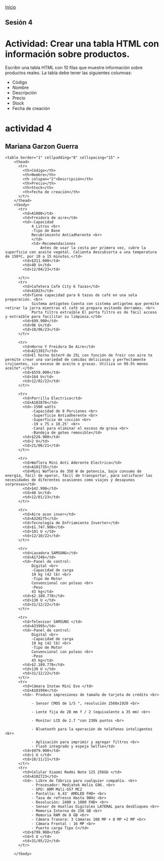 <!-- No borrar o modificar -->
[Inicio](./index.md)

## Sesión 4


<!-- Su documentación aquí -->
# Actividad: Crear una tabla HTML con información sobre productos.

Escribir una tabla HTML con 10 filas que muestre información sobre productos reales. La tabla debe tener las siguientes columnas:

- Código
- Nombre
- Descripción
- Precio
- Stock
- Fecha de creación


<!DOCTYPE html>
<html lang="en">
<head>
    <meta charset="UTF-8">
    <meta name="viewport" content="width=device-width, initial-scale=1.0">
    <title>tablas</title>
</head>
<body>
    <h1>actividad 4</h1>
    <h2>Mariana Garzon Guerra</h2>

    <table border="1" cellpadding="8" cellspacing="15" >
        <thead>
          <tr>
            <th>Código</th>
            <th>Nombre</th>
            <th colspan="2">Descripción</th>
            <th>Precio</th>
            <th>Stock</th>
            <th>Fecha de creación</th>
          </tr>
        </thead>
        <tbody>
          <tr>
            <td>A1000</td>
            <td>Freidora de aire</td>
            <td>-Capacidad
                4 Litros <br>
                -Tipo de Base
                Recubrimiento Antiadherente <br>
                </td>
                <td>-Recomendaciones
                    Antes de usar la cesta por primera vez, cubre la superficie con aceite vegetal. Calienta descubierta a una temperatura de 150ºC, por 10 a 15 minutos.</td>
            <td>$311.600</td>
            <td>40 U</td>
            <td>12/04/23</td>

          </tr>
          <tr>
            <td>Cafetera Cafe City 6 Tazas</td>
            <td>A1023</td>
            <td>Tiene capacidad para 6 tazas de café en una sola preparación. <br>
                Sistema antigoteo Cuenta con sistema antigoteo que permite retirar la jarra mientras el café se prepara evitando derrames. <br>
                Porta filtro extraíble El porta filtro es de fácil acceso y extraíble para facilitar su limpieza.</td>
            <td>$99.900</td>
            <td>96 U</td>
            <td>10/06/23</td>
          </tr>

          <tr>
            <td>Horno Y Freidora De Aire</td>
            <td>A213917</td>
            <td>El horno Oster® de 25L con función de freír con aire te permite crear una variedad de comidas deliciosas y perfectamente crujientes, sin exceso de aceite o grasas. Utiliza un 99.5% menos aceite*.</td>
            <td>$559.000</td>
            <td>164 U</td>
            <td>12/02/22</td>
          </tr>

          <tr>
            <td>Parrilla Electrica</td>
            <td>A102876</td>
            <td>-1500 watts
                -Capacidad de 8 Porciones <br>
                -Superficie Antiadherente <br>
                -Superficie de cocción <br>
                -19 x 75 x 10.25' <br>
                -Canal para eliminar el exceso de grasa <br>
                -Bandeja de goteo removible</td>
            <td>$228.900</td>
            <td>2 U</td>
            <td>21/06/21</td>
          </tr>

          <tr>
            <td>Waflera Mini Anti Aderente Electrica</td>
            <td>A101735</td>
            <td>Mini Waflera de 350 W de potencia, bajo consumo de energía, fácil de operar, fácil de transportar, para satisfacer las necesidades de diferentes ocasiones como viajes y desayunos sorpresas</td>
            <td>$42.998</td>
            <td>48 U</td>
            <td>12/01/23</td>
          </tr>

          <tr>
            <td>Aire acon inver</td>
            <td>A320275</td>
            <td>Tecnología de Enfriamiento Inverter</td>
            <td>$1.747.908</td>
            <td>101 U </td>
            <td>12/10/22</td>
          </tr>

          <tr>
            <td>Lavadora SAMSUNG</td>
            <td>A17246</td>
            <td>-Panel de control:
                Digital <br>
                -Capacidad de carga
                19 kg (42 lb) <br>
                -Tipo de Motor
                Convencional con poleas <br>
                -Peso
                43 kg</td>
            <td>$2.189.778</td>
            <td>130 U </td>
            <td>31/12/22</td>
          </tr>

          <tr>
            <td>Televisor SAMSUNG </td>
            <td>A33995</td>
            <td>-Panel de control:
                Digital <br>
                -Capacidad de carga
                19 kg (42 lb) <br>
                -Tipo de Motor
                Convencional con poleas <br>
                -Peso
                43 kg</td>
            <td>$2.189.778</td>
            <td>130 U </td>
            <td>31/12/22</td>
          </tr>
          <tr>
            <td>Cámara Instax Mini Evo </td>
            <td>A101994</td>
            <td>- Produce impresiones de tamaño de tarjeta de crédito <br>

                - Sensor CMOS de 1/5 ", resolución 2560x1920 <br>
                
                - Lente fija de 28 mm f / 2 (equivalente a 35 mm) <br>
                
                - Monitor LCD de 2.7 "con 230k puntos <br>
                
                - Bluetooth para la operación de teléfonos inteligentes <br>
                
                - Aplicación para imprimir y agregar filtros <br>
                - Flash integrado y espejo Selfie</td>
            <td>$979.900</td>
            <td>1 U </td>
            <td>18/11/21</td>
          </tr>
          <tr>
            <td>Celular Xiaomi Redmi Note 12S 256Gb </td>
            <td>A102723</td>
            <td>- Libre de fábrica para cualquier compañía. <br>
                - Procesador: Mediatek Helio G96. <br>
                - GPU: ARM Mali-G57 MC2
                - Pantalla: 6,43' AMOLED FHD+ <br>
                - Tasa de refresco Hasta 90Hz <br>
                - Resolución: 2400 x 1080 FHD+ <br>
                - Sensor de Huellas Digitales LATERAL para desbloqueo <br>
                - Memoria Interna de 256 GB <br>
                - Memoria RAM de 8 GB <br>
                - Cámara Trasera: 3 Cámaras 108 MP + 8 MP +2 MP <br>
                - Cámara Frontal : 16 MP <br>
                - Puerto carga Tipo C</td>
            <td>$799.900</td>
            <td>5 U </td>
            <td>31/05/22</td>
          </tr>
          
        </tbody>
   
    
</body>
</html>



